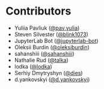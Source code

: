 # Contributors

* Yuliia Pavliuk ([@pav.yulia](https://crowdin.com/profile/pav.yulia))
* Steven Silvester ([@blink1073](https://crowdin.com/profile/blink1073))
* JupyterLab Bot ([@jupyterlab-bot](https://crowdin.com/profile/jupyterlab-bot))
* Oleksii Burdin ([@oleksiburdin](https://crowdin.com/profile/oleksiburdin))
* sahanshiii ([@sahanshiii](https://crowdin.com/profile/sahanshiii))
* Nathalie Rud ([@talka](https://crowdin.com/profile/talka))
* lodka ([@lodka](https://crowdin.com/profile/lodka))
* Serhiy Dmytryshyn ([@dies](https://crowdin.com/profile/dies))
* d.yankovskyi ([@d.yankovskyi](https://crowdin.com/profile/d.yankovskyi))
